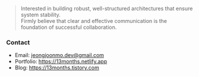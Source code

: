 > Interested in building robust, well-structured architectures
> that ensure system stability.  
> Firmly believe that clear and effective communication
> is the foundation of successful collaboration.

### Contact
- Email: jeongjoonmo.dev@gmail.com
- Portfolio: https://13months.netlify.app
- Blog: https://13months.tistory.com 
